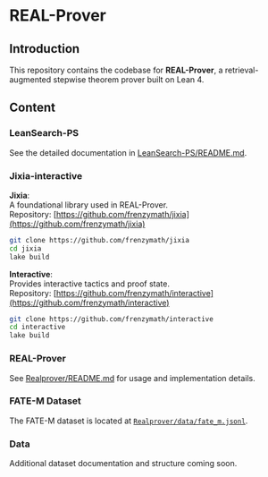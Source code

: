 # REAL-Prover

## Introduction

This repository contains the codebase for **REAL-Prover**, a retrieval-augmented stepwise theorem prover built on Lean 4.

## Content

### LeanSearch-PS
See the detailed documentation in [LeanSearch-PS/README.md](LeanSearch-PS/README.md).



### Jixia-interactive
**Jixia**:  
A foundational library used in REAL-Prover.  
Repository: [https://github.com/frenzymath/jixia](https://github.com/frenzymath/jixia)

```bash
git clone https://github.com/frenzymath/jixia
cd jixia
lake build
```

**Interactive**:  
Provides interactive tactics and proof state.  
Repository: [https://github.com/frenzymath/interactive](https://github.com/frenzymath/interactive)

```bash
git clone https://github.com/frenzymath/interactive
cd interactive
lake build
```


### REAL-Prover
See [Realprover/README.md](Realprover/README.md) for usage and implementation details.

### FATE-M Dataset
The FATE-M dataset is located at [`Realprover/data/fate_m.jsonl`](Realprover/data/fate_m.jsonl).


### Data
Additional dataset documentation and structure coming soon.